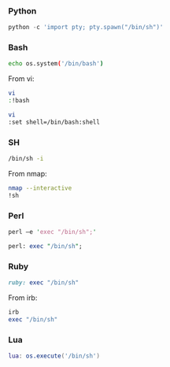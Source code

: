 ### Python
```python
python -c 'import pty; pty.spawn("/bin/sh")'
```

### Bash
```bash
echo os.system('/bin/bash')
```

From vi:
```sh
vi
:!bash
```
```sh
vi
:set shell=/bin/bash:shell
```

### SH
```sh
/bin/sh -i
```

From nmap:
```sh
nmap --interactive
!sh
```

### Perl
```perl
perl —e 'exec "/bin/sh";'
```
```perl
perl: exec "/bin/sh";
```

### Ruby
```ruby
ruby: exec "/bin/sh"
```

From irb:
```ruby
irb
exec "/bin/sh"
```

### Lua
```lua
lua: os.execute('/bin/sh')
```
